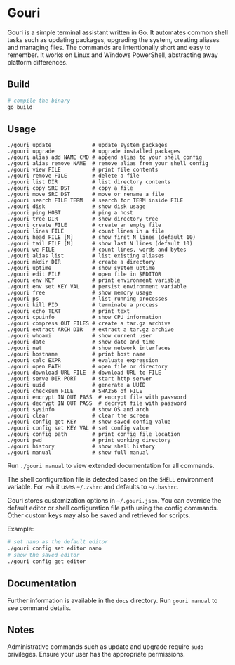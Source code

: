 # Gouri

Gouri is a simple terminal assistant written in Go. It automates common shell
tasks such as updating packages, upgrading the system, creating aliases and
managing files. The commands are intentionally short and easy to remember.
It works on Linux and Windows PowerShell, abstracting away platform
differences.

## Build

```bash
# compile the binary
go build
```

## Usage

```
./gouri update             # update system packages
./gouri upgrade            # upgrade installed packages
./gouri alias add NAME CMD # append alias to your shell config
./gouri alias remove NAME  # remove alias from your shell config
./gouri view FILE          # print file contents
./gouri remove FILE        # delete a file
./gouri list DIR           # list directory contents
./gouri copy SRC DST       # copy a file
./gouri move SRC DST       # move or rename a file
./gouri search FILE TERM   # search for TERM inside FILE
./gouri disk               # show disk usage
./gouri ping HOST          # ping a host
./gouri tree DIR           # show directory tree
./gouri create FILE        # create an empty file
./gouri lines FILE         # count lines in a file
./gouri head FILE [N]      # show first N lines (default 10)
./gouri tail FILE [N]      # show last N lines (default 10)
./gouri wc FILE            # count lines, words and bytes
./gouri alias list         # list existing aliases
./gouri mkdir DIR          # create a directory
./gouri uptime             # show system uptime
./gouri edit FILE          # open file in $EDITOR
./gouri env KEY            # print environment variable
./gouri env set KEY VAL    # persist environment variable
./gouri free               # show memory usage
./gouri ps                 # list running processes
./gouri kill PID           # terminate a process
./gouri echo TEXT          # print text
./gouri cpuinfo            # show CPU information
./gouri compress OUT FILES # create a tar.gz archive
./gouri extract ARCH DIR   # extract a tar.gz archive
./gouri whoami             # show current user
./gouri date               # show date and time
./gouri net                # show network interfaces
./gouri hostname           # print host name
./gouri calc EXPR          # evaluate expression
./gouri open PATH          # open file or directory
./gouri download URL FILE  # download URL to FILE
./gouri serve DIR PORT     # start http server
./gouri uuid               # generate a UUID
./gouri checksum FILE      # SHA256 of FILE
./gouri encrypt IN OUT PASS  # encrypt file with password
./gouri decrypt IN OUT PASS  # decrypt file with password
./gouri sysinfo            # show OS and arch
./gouri clear              # clear the screen
./gouri config get KEY     # show saved config value
./gouri config set KEY VAL # set config value
./gouri config path        # print config file location
./gouri pwd                # print working directory
./gouri history            # show shell history
./gouri manual             # show full manual
```

Run `./gouri manual` to view extended documentation for all commands.

The shell configuration file is detected based on the `SHELL` environment
variable. For `zsh` it uses `~/.zshrc` and defaults to `~/.bashrc`.

Gouri stores customization options in `~/.gouri.json`. You can override the
default editor or shell configuration file path using the config commands.
Other custom keys may also be saved and retrieved for scripts.

Example:

```bash
# set nano as the default editor
./gouri config set editor nano
# show the saved editor
./gouri config get editor
```

## Documentation

Further information is available in the `docs` directory. Run `gouri manual` to see command details.

## Notes

Administrative commands such as update and upgrade require `sudo` privileges.
Ensure your user has the appropriate permissions.
